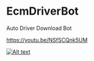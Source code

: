 # EcmDriverBot

Auto Driver Download Bot

https://youtu.be/NSfSCQnk5UM


[![Alt text](https://img.youtube.com/vi/NSfSCQnk5UM/0.jpg)](https://www.youtube.com/watch?v=NSfSCQnk5UM)

